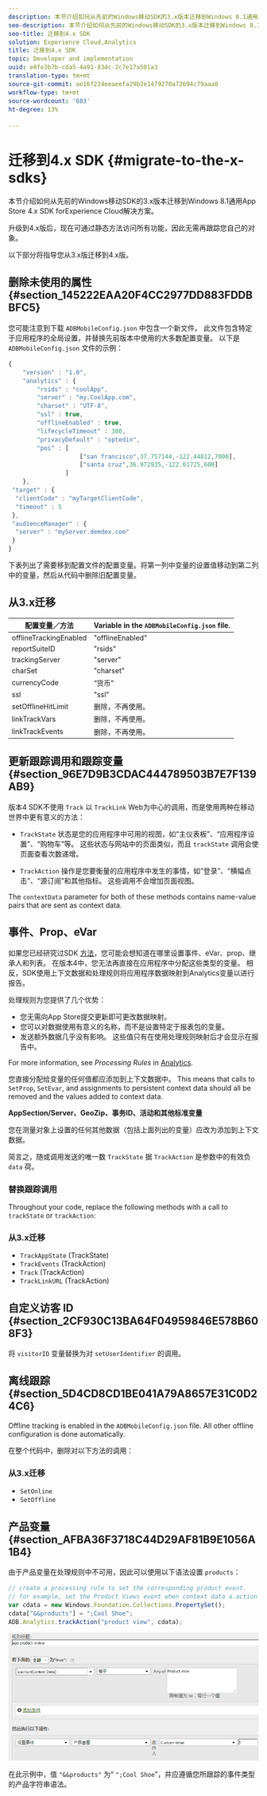 ```yaml
---
description: 本节介绍如何从先前的Windows移动SDK的3.x版本迁移到Windows 8.1通用App Store 4.x SDK forExperience Cloud解决方案。
seo-description: 本节介绍如何从先前的Windows移动SDK的3.x版本迁移到Windows 8.1通用App Store 4.x SDK forExperience Cloud解决方案。
seo-title: 迁移到4.x SDK
solution: Experience Cloud,Analytics
title: 迁移到4.x SDK
topic: Developer and implementation
uuid: e0fe3b7b-cda5-4a91-834c-2c7e17a501a3
translation-type: tm+mt
source-git-commit: ae16f224eeaeefa29b2e1479270a72694c79aaa0
workflow-type: tm+mt
source-wordcount: '683'
ht-degree: 13%

---
```



# 迁移到4.x SDK {#migrate-to-the-x-sdks}

本节介绍如何从先前的Windows移动SDK的3.x版本迁移到Windows 8.1通用App Store 4.x SDK forExperience Cloud解决方案。

升级到4.x版后，现在可通过静态方法访问所有功能，因此无需再跟踪您自己的对象。

以下部分将指导您从3.x版迁移到4.x版。

## 删除未使用的属性 {#section_145222EAA20F4CC2977DD883FDDBBFC5}

您可能注意到下载 `ADBMobileConfig.json` 中包含一个新文件。 此文件包含特定于应用程序的全局设置，并替换先前版本中使用的大多数配置变量。 以下是 `ADBMobileConfig.json` 文件的示例：

```js
{ 
    "version" : "1.0", 
    "analytics" : { 
        "rsids" : "coolApp", 
        "server" : "my.CoolApp.com", 
        "charset" : "UTF-8", 
        "ssl" : true, 
        "offlineEnabled" : true, 
        "lifecycleTimeout" : 300, 
        "privacyDefault" : "optedin", 
        "poi" : [ 
                    ["san francisco",37.757144,-122.44812,7000], 
                    ["santa cruz",36.972935,-122.01725,600] 
                ] 
    }, 
 "target" : { 
  "clientCode" : "myTargetClientCode", 
  "timeout" : 5 
 }, 
 "audienceManager" : { 
  "server" : "myServer.demdex.com" 
 } 
}
```

下表列出了需要移到配置文件的配置变量。将第一列中变量的设置值移动到第二列中的变量，然后从代码中删除旧配置变量。

## 从3.x迁移

| 配置变量／方法 | Variable in the `ADBMobileConfig.json` file. |
|--- |--- |
| offlineTrackingEnabled | &quot;offlineEnabled&quot; |
| reportSuiteID | &quot;rsids&quot; |
| trackingServer | &quot;server&quot; |
| charSet | &quot;charset&quot; |
| currencyCode | “货币” |
| ssl | &quot;ssl&quot; |
| setOfflineHitLimit | 删除，不再使用。 |
| linkTrackVars | 删除，不再使用。 |
| linkTrackEvents | 删除，不再使用。 |

## 更新跟踪调用和跟踪变量 {#section_96E7D9B3CDAC444789503B7E7F139AB9}

版本4 SDK不使用 `Track` 以 `TrackLink` Web为中心的调用，而是使用两种在移动世界中更有意义的方法：

* `TrackState` 状态是您的应用程序中可用的视图，如“主仪表板”、“应用程序设置”、“购物车”等。 这些状态与网站中的页面类似，而且 `trackState` 调用会使页面查看次数递增。

* `TrackAction` 操作是您要衡量的应用程序中发生的事情，如“登录”、“横幅点击”、“源订阅”和其他指标。 这些调用不会增加页面视图。

The `contextData` parameter for both of these methods contains name-value pairs that are sent as context data.

## 事件、Prop、eVar

如果您已经研究过SDK [方法](/help/windows-appstore/c-configuration/methods.md)，您可能会想知道在哪里设置事件、eVar、prop、继承人和列表。 在版本4中，您无法再直接在应用程序中分配这些类型的变量。 相反，SDK使用上下文数据和处理规则将应用程序数据映射到Analytics变量以进行报告。

处理规则为您提供了几个优势：

* 您无需向App Store提交更新即可更改数据映射。
* 您可以对数据使用有意义的名称，而不是设置特定于报表包的变量。
* 发送额外数据几乎没有影响。 这些值只有在使用处理规则映射后才会显示在报告中。

For more information, see *Processing Rules* in [Analytics](/help/windows-appstore/analytics/analytics.md).

您直接分配给变量的任何值都应添加到上下文数据中。 This means that calls to `SetProp`, `SetEvar`, and assignments to persistent context data should all be removed and the values added to context data.

**AppSection/Server、GeoZip、事务ID、活动和其他标准变量**

您在测量对象上设置的任何其他数据（包括上面列出的变量）应改为添加到上下文数据。

简言之，随或调用发送的唯一数 `TrackState` 据 `TrackAction` 是参数中的有效负 `data` 荷。

### 替换跟踪调用

Throughout your code, replace the following methods with a call to `trackState` or `trackAction`:

### 从3.x迁移

* `TrackAppState` (TrackState)
* `TrackEvents` (TrackAction)
* `Track` (TrackAction)
* `TrackLinkURL` (TrackAction)

## 自定义访客 ID {#section_2CF930C13BA64F04959846E578B608F3}

将 `visitorID` 变量替换为对 `setUserIdentifier` 的调用。

## 离线跟踪 {#section_5D4CD8CD1BE041A79A8657E31C0D24C6}

Offline tracking is enabled in the `ADBMobileConfig.json` file. All other offline configuration is done automatically.

在整个代码中，删除对以下方法的调用：

### 从3.x迁移

* `SetOnline`
* `SetOffline`

## 产品变量 {#section_AFBA36F3718C44D29AF81B9E1056A1B4}

由于产品变量在处理规则中不可用，因此可以使用以下语法设置 `products`：

```js
// create a processing rule to set the corresponding product event. 
// for example, set the Product Views event when context data a.action = "product view" 
var cdata = new Windows.Foundation.Collections.PropertySet(); 
cdata["&&products"] = ";Cool Shoe"; 
ADB.Analytics.trackAction("product view", cdata);
```

![](assets/prod-view.png)

在此示例中，值 `"&&products"` 为“ `";Cool Shoe`”，并应遵循您所跟踪的事件类型的产品字符串语法。